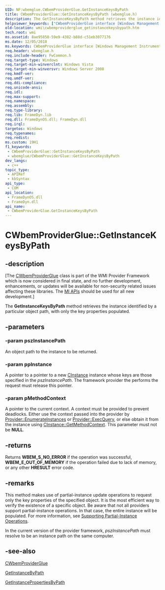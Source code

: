 ```yaml
---
UID: NF:wbemglue.CWbemProviderGlue.GetInstanceKeysByPath
title: CWbemProviderGlue::GetInstanceKeysByPath (wbemglue.h)
description: The GetInstanceKeysByPath method retrieves the instance identified by a particular object path, with only the key properties populated.
helpviewer_keywords: ["CWbemProviderGlue interface [Windows Management Instrumentation]","GetInstanceKeysByPath method","CWbemProviderGlue.GetInstanceKeysByPath","CWbemProviderGlue::GetInstanceKeysByPath","GetInstanceKeysByPath","GetInstanceKeysByPath method [Windows Management Instrumentation]","GetInstanceKeysByPath method [Windows Management Instrumentation]","CWbemProviderGlue interface","_hmm_cwbemproviderglue_getinstancekeysbypath","wbemglue/CWbemProviderGlue::GetInstanceKeysByPath","wmi.cwbemproviderglue_getinstancekeysbypath"]
old-location: wmi\cwbemproviderglue_getinstancekeysbypath.htm
tech.root: wmi
ms.assetid: 8ae95850-59e9-4382-b88d-c51eb3077176
ms.date: 12/05/2018
ms.keywords: CWbemProviderGlue interface [Windows Management Instrumentation],GetInstanceKeysByPath method, CWbemProviderGlue.GetInstanceKeysByPath, CWbemProviderGlue::GetInstanceKeysByPath, GetInstanceKeysByPath, GetInstanceKeysByPath method [Windows Management Instrumentation], GetInstanceKeysByPath method [Windows Management Instrumentation],CWbemProviderGlue interface, _hmm_cwbemproviderglue_getinstancekeysbypath, wbemglue/CWbemProviderGlue::GetInstanceKeysByPath, wmi.cwbemproviderglue_getinstancekeysbypath
req.header: wbemglue.h
req.include-header: FwCommon.h
req.target-type: Windows
req.target-min-winverclnt: Windows Vista
req.target-min-winversvr: Windows Server 2008
req.kmdf-ver: 
req.umdf-ver: 
req.ddi-compliance: 
req.unicode-ansi: 
req.idl: 
req.max-support: 
req.namespace: 
req.assembly: 
req.type-library: 
req.lib: FrameDyn.lib
req.dll: FrameDynOS.dll; FrameDyn.dll
req.irql: 
targetos: Windows
req.typenames: 
req.redist: 
ms.custom: 19H1
f1_keywords:
 - CWbemProviderGlue::GetInstanceKeysByPath
 - wbemglue/CWbemProviderGlue::GetInstanceKeysByPath
dev_langs:
 - c++
topic_type:
 - APIRef
 - kbSyntax
api_type:
 - COM
api_location:
 - FrameDynOS.dll
 - FrameDyn.dll
api_name:
 - CWbemProviderGlue.GetInstanceKeysByPath
---
```


# CWbemProviderGlue::GetInstanceKeysByPath


## -description

<p class="CCE_Message">[The <a href="/windows/desktop/api/wbemglue/nl-wbemglue-cwbemproviderglue">CWbemProviderGlue</a> class 
    is part of the WMI Provider Framework which is now considered in final state, and no further development, 
    enhancements, or updates will be available for non-security related issues affecting these libraries. The 
    <a href="/previous-versions/windows/desktop/wmi_v2/windows-management-infrastructure">MI APIs</a> should be used for all new 
    development.]

The <b>GetInstanceKeysByPath</b> method retrieves the instance identified by a particular object path, with only the key properties populated.

## -parameters

### -param pszInstancePath

An object path to the instance to be returned.

### -param ppInstance

A pointer to a pointer to a new <a href="/windows/desktop/api/instance/nl-instance-cinstance">CInstance</a> instance whose keys are those specified in the <i>pszInstancePath</i>. The framework provider the performs the request must release this pointer.

### -param pMethodContext

A pointer to the current context. A context must be provided to prevent deadlocks. Either use the context passed into the provider by <a href="/windows/desktop/api/provider/nf-provider-provider-enumerateinstances">Provider::EnumerateInstances</a> or <a href="/windows/desktop/api/provider/nf-provider-provider-execquery">Provider::ExecQuery</a>, or else obtain it from the instance using <a href="/windows/desktop/api/instance/nf-instance-cinstance-getmethodcontext">CInstance::GetMethodContext</a>. This parameter must not be <b>NULL</b>.

## -returns

Returns <b>WBEM_S_NO_ERROR</b> if the operation was successful, <b>WBEM_E_OUT_OF_MEMORY</b> if the operation failed due to lack of memory, or any other <b>HRESULT</b> error code.

## -remarks

This method makes use of partial-instance update operations to request only the key properties of the specified object. It is the most efficient way to verify the existence of a specific object. Be aware that not all providers support partial-instance operations. In that case, the entire instance will be populated. For more information, see <a href="/windows/desktop/WmiSdk/supporting-partial-instance-operations">Supporting Partial-Instance Operations</a>.

In the current version of the provider framework, <i>pszInstancePath</i> must resolve to be an instance path on the same computer.

## -see-also

<a href="/windows/desktop/api/wbemglue/nl-wbemglue-cwbemproviderglue">CWbemProviderGlue</a>



<a href="/windows/desktop/api/wbemglue/nf-wbemglue-cwbemproviderglue-getinstancebypath(lpcwstr_cinstance_methodcontext)">GetInstanceByPath</a>



<a href="/windows/desktop/api/wbemglue/nf-wbemglue-cwbemproviderglue-getinstancepropertiesbypath">GetInstancePropertiesByPath</a>